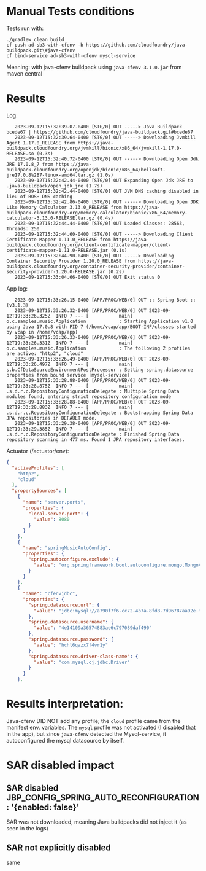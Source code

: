# Manual Tests conditions

Tests run with:

    ./gradlew clean build
    cf push ad-sb3-with-cfenv -b https://github.com/cloudfoundry/java-buildpack.git\#java-cfenv
    cf bind-service ad-sb3-with-cfenv mysql-service

Meaning: with java-cfenv buildpack using `java-cfenv-3.1.0.jar` from maven central

# Results

Log:
```
   2023-09-12T15:32:39.07-0400 [STG/0] OUT -----> Java Buildpack bcede67 | https://github.com/cloudfoundry/java-buildpack.git#bcede67
   2023-09-12T15:32:39.64-0400 [STG/0] OUT -----> Downloading Jvmkill Agent 1.17.0_RELEASE from https://java-buildpack.cloudfoundry.org/jvmkill/bionic/x86_64/jvmkill-1.17.0-RELEASE.so (0.3s)
   2023-09-12T15:32:40.72-0400 [STG/0] OUT -----> Downloading Open Jdk JRE 17.0.8_7 from https://java-buildpack.cloudfoundry.org/openjdk/bionic/x86_64/bellsoft-jre17.0.8%2B7-linux-amd64.tar.gz (1.0s)
   2023-09-12T15:32:42.44-0400 [STG/0] OUT Expanding Open Jdk JRE to .java-buildpack/open_jdk_jre (1.7s)
   2023-09-12T15:32:42.44-0400 [STG/0] OUT JVM DNS caching disabled in lieu of BOSH DNS caching
   2023-09-12T15:32:42.86-0400 [STG/0] OUT -----> Downloading Open JDK Like Memory Calculator 3.13.0_RELEASE from https://java-buildpack.cloudfoundry.org/memory-calculator/bionic/x86_64/memory-calculator-3.13.0-RELEASE.tar.gz (0.4s)
   2023-09-12T15:32:44.44-0400 [STG/0] OUT Loaded Classes: 28563, Threads: 250
   2023-09-12T15:32:44.60-0400 [STG/0] OUT -----> Downloading Client Certificate Mapper 1.11.0_RELEASE from https://java-buildpack.cloudfoundry.org/client-certificate-mapper/client-certificate-mapper-1.11.0-RELEASE.jar (0.1s)
   2023-09-12T15:32:44.90-0400 [STG/0] OUT -----> Downloading Container Security Provider 1.20.0_RELEASE from https://java-buildpack.cloudfoundry.org/container-security-provider/container-security-provider-1.20.0-RELEASE.jar (0.2s)
   2023-09-12T15:33:04.66-0400 [STG/0] OUT Exit status 0

```

App log:
```
   2023-09-12T15:33:26.15-0400 [APP/PROC/WEB/0] OUT :: Spring Boot ::                (v3.1.3)
   2023-09-12T15:33:26.32-0400 [APP/PROC/WEB/0] OUT 2023-09-12T19:33:26.325Z  INFO 7 --- [           main] o.c.samples.music.Application            : Starting Application v1.0 using Java 17.0.8 with PID 7 (/home/vcap/app/BOOT-INF/classes started by vcap in /home/vcap/app)
   2023-09-12T15:33:26.33-0400 [APP/PROC/WEB/0] OUT 2023-09-12T19:33:26.331Z  INFO 7 --- [           main] o.c.samples.music.Application            : The following 2 profiles are active: "http2", "cloud"
   2023-09-12T15:33:26.49-0400 [APP/PROC/WEB/0] OUT 2023-09-12T19:33:26.497Z  INFO 7 --- [           main] s.b.CfDataSourceEnvironmentPostProcessor : Setting spring.datasource properties from bound service [mysql-service]
   2023-09-12T15:33:28.88-0400 [APP/PROC/WEB/0] OUT 2023-09-12T19:33:28.875Z  INFO 7 --- [           main] .s.d.r.c.RepositoryConfigurationDelegate : Multiple Spring Data modules found, entering strict repository configuration mode
   2023-09-12T15:33:28.88-0400 [APP/PROC/WEB/0] OUT 2023-09-12T19:33:28.883Z  INFO 7 --- [           main] .s.d.r.c.RepositoryConfigurationDelegate : Bootstrapping Spring Data JPA repositories in DEFAULT mode.
   2023-09-12T15:33:29.38-0400 [APP/PROC/WEB/0] OUT 2023-09-12T19:33:29.385Z  INFO 7 --- [           main] .s.d.r.c.RepositoryConfigurationDelegate : Finished Spring Data repository scanning in 477 ms. Found 1 JPA repository interfaces.

```

Actuator (/actuator/env):

```json
{
  "activeProfiles": [
    "http2",
    "cloud"
  ],
  "propertySources": [
    {
      "name": "server.ports",
      "properties": {
        "local.server.port": {
          "value": 8080
        }
      }
    },
    {
      "name": "springMusicAutoConfig",
      "properties": {
        "spring.autoconfigure.exclude": {
          "value": "org.springframework.boot.autoconfigure.mongo.MongoAutoConfiguration,org.springframework.boot.autoconfigure.data.mongo.MongoDataAutoConfiguration,org.springframework.boot.autoconfigure.data.mongo.MongoRepositoriesAutoConfiguration,org.springframework.boot.autoconfigure.data.redis.RedisAutoConfiguration,org.springframework.boot.autoconfigure.data.redis.RedisRepositoriesAutoConfiguration"
        }
      }
    },
    {
      "name": "cfenvjdbc",
      "properties": {
        "spring.datasource.url": {
          "value": "jdbc:mysql://a790f7f6-cc72-4b7a-8fd8-7d96787aa92e.mysql.service.internal:3306/service_instance_db?user=4e14109a36574883ae6c797089daf490&password=hchl6qazx7f4vr1y&sslMode=VERIFY_IDENTITY&useSSL=true&requireSSL=true&enabledTLSProtocols=TLSv1.2&serverSslCert=/etc/ssl/certs/ca-certificates.crt"
        },
        "spring.datasource.username": {
          "value": "4e14109a36574883ae6c797089daf490"
        },
        "spring.datasource.password": {
          "value": "hchl6qazx7f4vr1y"
        },
        "spring.datasource.driver-class-name": {
          "value": "com.mysql.cj.jdbc.Driver"
        }
      }
    },

```

# Results interpretation:

Java-cfenv DID NOT add any profile; the `cloud` profile came from the manifest env. variables. The `mysql` profile was not activated (I disabled that in the app), but since `java-cfenv` detected the Mysql-service, it autoconfigured the mysql datasource by itself.

# SAR disabled impact

## SAR disabled  JBP_CONFIG_SPRING_AUTO_RECONFIGURATION: '{enabled: false}'
SAR was not downloaded, meaning Java buildpacks did not inject it (as seen in the logs)

## SAR not explicitly disabled
same